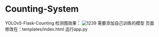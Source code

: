 # Counting-System
YOLOv5-Flask-Counting
检测图效果：
![1239](https://github.com/user-attachments/assets/8a462402-753c-4880-a44a-7e8e6f582c9d)
需要添加自己训练的模型
页面修改在：templates/index.html
运行app.py
